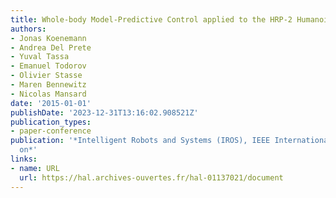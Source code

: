 ```yaml
---
title: Whole-body Model-Predictive Control applied to the HRP-2 Humanoid
authors:
- Jonas Koenemann
- Andrea Del Prete
- Yuval Tassa
- Emanuel Todorov
- Olivier Stasse
- Maren Bennewitz
- Nicolas Mansard
date: '2015-01-01'
publishDate: '2023-12-31T13:16:02.908521Z'
publication_types:
- paper-conference
publication: '*Intelligent Robots and Systems (IROS), IEEE International Conference
  on*'
links:
- name: URL
  url: https://hal.archives-ouvertes.fr/hal-01137021/document
---
```

